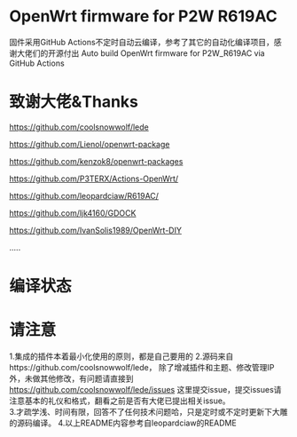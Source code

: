 # OpenWrt firmware for P2W R619AC
固件采用GitHub Actions不定时自动云编译，参考了其它的自动化编译项目，感谢大佬们的开源付出
Auto build OpenWrt firmware for P2W_R619AC via GitHub Actions

# 致谢大佬&Thanks

https://github.com/coolsnowwolf/lede

https://github.com/Lienol/openwrt-package

https://github.com/kenzok8/openwrt-packages

https://github.com/P3TERX/Actions-OpenWrt/

https://github.com/leopardciaw/R619AC/

https://github.com/ljk4160/GDOCK

https://github.com/IvanSolis1989/OpenWrt-DIY

.....


# 编译状态



# 请注意
1.集成的插件本着最小化使用的原则，都是自己要用的 
2.源码来自https://github.com/coolsnowwolf/lede，
除了增减插件和主题、修改管理IP外，未做其他修改，有问题请直接到
https://github.com/coolsnowwolf/lede/issues 这里提交issue，提交issues请注意基本的礼仪和格式，翻看之前是否有大佬已提出相关issue。  
3.才疏学浅、时间有限，回答不了任何技术问题哈，只是定时或不定时更新下大雕的源码编译。
4.以上README内容参考自leopardciaw的README
